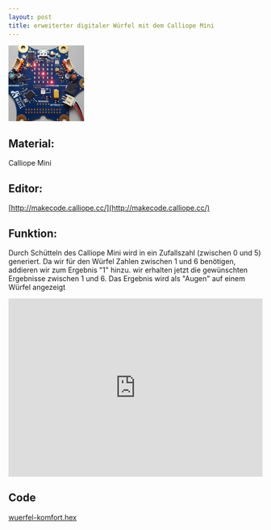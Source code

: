 ```yaml
---
layout: post
title: erweiterter digitaler Würfel mit dem Calliope Mini
---
```


![](/images/IMG_20171116_160650_011.jpg)

## Material:

Calliope Mini

## Editor:

[http://makecode.calliope.cc/](http://makecode.calliope.cc/)

## Funktion:

Durch Schütteln des Calliope Mini wird in ein Zufallszahl (zwischen 0 und 5) generiert.
Da wir für den Würfel Zahlen zwischen 1 und 6 benötigen, addieren wir zum Ergebnis "1" hinzu.
wir erhalten jetzt die gewünschten Ergebnisse zwischen 1 und 6. Das Ergebnis wird als "Augen" auf einem Würfel angezeigt

<div style="position:relative;height:0;padding-bottom:70%;overflow:hidden;"><iframe style="position:absolute;top:0;left:0;width:100%;height:100%;" src="https://makecode.calliope.cc/#pub:_6hFgU8h9qfce" frameborder="0" sandbox="allow-popups allow-forms allow-scripts allow-same-origin"></iframe></div>

## Code
[wuerfel-komfort.hex](/appendix/code/wuerfel-komfort.hex)

